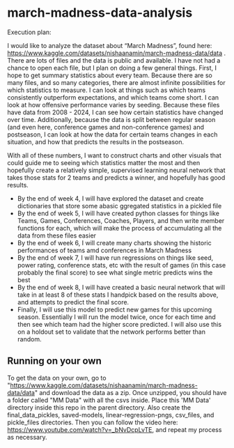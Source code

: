 # march-madness-data-analysis
Execution plan:

I would like to analyze the dataset about “March Madness”, found here: https://www.kaggle.com/datasets/nishaanamin/march-madness-data/data . There are lots of files and the data is public and available. I have not had a chance to open each file, but I plan on doing a few general things. First, I hope to get summary statistics about every team. Because there are so many files, and so many categories, there are almost infinite possibilities for which statistics to measure. I can look at things such as which teams consistently outperform expectations, and which teams come short. I can look at how offensive performance varies by seeding. Because these files have data from 2008 - 2024, I can see how certain statistics have changed over time. Additionally, because the data is split between regular season (and even here, conference games and non-conference games) and postseason, I can look at how the data for certain teams changes in each situation, and how that predicts the results in the postseason.

With all of these numbers, I want to construct charts and other visuals that could guide me to seeing which statistics matter the most and then hopefully create a relatively simple, supervised learning neural network that takes those stats for 2 teams and predicts a winner, and hopefully has good results.



* By the end of week 4, I will have explored the dataset and create dictionaries that store some abasic ggregated statistics in a pickled file
* By the end of week 5, I will have created python classes for things like Teams, Games, Conferences, Coaches, Players, and then write member functions for each, which will make the process of accumulating all the data from these files easier
* By the end of week 6, I will create many charts showing the historic performances of teams amd conferences in March Madness
* By the end of week 7, I will have run regressions on things like seed, power rating, conference stats, etc with the result of games (in this case probably the final score) to see what single metric predicts wins the best
* By the end of week 8, I will have created a basic neural network that will take in at least 8 of these stats I handpick based on the results above, and attempts to predict the final score.
* Finally, I will use this model to predict new games for this upcoming season. Essentially I will run the model twice, once for each time and then see which team had the higher score predicted. I will also use this on a holdout set to validate that the network performs better than random.



## Running on your own
To get the data on your own, go to "https://www.kaggle.com/datasets/nishaanamin/march-madness-data/data" and download the data as a zip. Once unzipped, you should have a folder called "MM Data" with all the csvs inside. Place this 'MM Data' directory inside this repo in the parent directory. Also create the final_data_pickles, saved-models, linear-regression-pngs, csv_files, and pickle_files directories. Then you can follow the video here: https://www.youtube.com/watch?v=_bNvDcpLvTE, and repeat my process as necessary.

